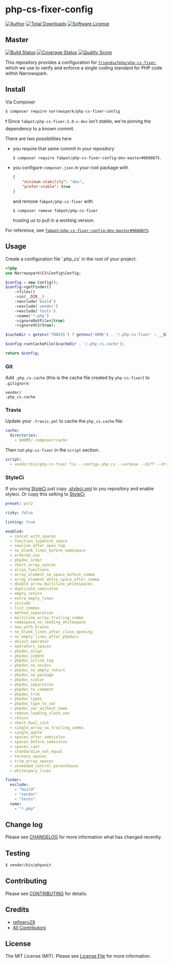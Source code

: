 # php-cs-fixer-config

[![Author](http://img.shields.io/badge/author-@anolilab-blue.svg?style=flat-square)](https://twitter.com/anolilab)
[![Total Downloads](https://img.shields.io/packagist/dt/narrowspark/php-cs-fixer-config.svg?style=flat-square)](https://packagist.org/packages/narrowspark/php-cs-fixer-config)
[![Software License](https://img.shields.io/badge/license-MIT-brightgreen.svg?style=flat-square)](LICENSE)

## Master

[![Build Status](https://img.shields.io/travis/narrowspark/php-cs-fixer-config/master.svg?style=flat-square)](https://travis-ci.org/narrowspark/php-cs-fixer-config)
[![Coverage Status](https://img.shields.io/scrutinizer/coverage/g/narrowspark/php-cs-fixer-config.svg?style=flat-square)](https://scrutinizer-ci.com/g/narrowspark/php-cs-fixer-config/code-structure)
[![Quality Score](https://img.shields.io/scrutinizer/g/narrowspark/php-cs-fixer-config.svg?style=flat-square)](https://scrutinizer-ci.com/g/narrowspark/php-cs-fixer-config)

This repository provides a configuration for [`friendsofphp/php-cs-fixer`](http://github.com/FriendsOfPHP/PHP-CS-Fixer), which
we use to verify and enforce a single coding standard for PHP code within Narrowspark.

## Install

Via Composer

``` bash
$ composer require narrowspark/php-cs-fixer-config
```

:exclamation: Since `fabpot/php-cs-fixer:2.0.x-dev` isn't stable, we're pinning the dependency to a known commit.

There are two possibilities here

* you require that same commit in your repository

    ```
    $ composer require fabpot/php-cs-fixer-config:dev-master#9688875.
    ```

* you configure `composer.json` in your root package with

    ```json
    {
        "minimum-stability": "dev",
        "prefer-stable": true
    }
    ```
  and remove `fabpot/php-cs-fixer` with

    ```
    $ composer remove fabpot/php-cs-fixer
    ```
  trusting us to pull in a working version.

For reference, see [`fabpot/php-cs-fixer-config:dev-master#9688875`](https://github.com/FriendsOfPHP/PHP-CS-Fixer/commit/9688875).

## Usage

Create a configuration file '.php_cs' in the root of your project:

``` php
<?php
use Narrowspark\CS\Config\Config;

$config = new Config();
$config->getFinder()
    ->files()
    ->in(__DIR__)
    ->exclude('build')
    ->exclude('vendor')
    ->exclude('tests')
    ->name('*.php')
    ->ignoreDotFiles(true)
    ->ignoreVCS(true);

$cacheDir = getenv('TRAVIS') ? getenv('HOME') . '/.php-cs-fixer' : __DIR__;

$config->setCacheFile($cacheDir . '/.php_cs.cache');

return $config;

```

### Git

Add `.php_cs.cache` (this is the cache file created by `php-cs-fixer`) to `.gitignore`:

```
vendor/
.php_cs.cache
```

### Travis

Update your `.travis.yml` to cache the `php_cs.cache` file:

```yml
cache:
  directories:
    - $HOME/.composer/cache
```

Then run `php-cs-fixer` in the `script` section:

```yml
script:
  - vendor/bin/php-cs-fixer fix --config=.php_cs --verbose --diff --dry-run
```

### StyleCi
If you using [StyleCi](https://styleci.io) just copy [.styleci.yml](.styleci.yml) to you repository and enable styleci. Or copy this setting to [StyleCi](https://styleci.io)

~~~yml
preset: psr2

risky: false

linting: true

enabled:
  - concat_with_spaces
  - function_typehint_space
  - newline_after_open_tag
  - no_blank_lines_before_namespace
  - ordered_use
  - phpdoc_order
  - short_array_syntax
  - alias_functions
  - array_element_no_space_before_comma
  - array_element_white_space_after_comma
  - double_arrow_multiline_whitespaces
  - duplicate_semicolon
  - empty_return
  - extra_empty_lines
  - include
  - list_commas
  - method_separation
  - multiline_array_trailing_comma
  - namespace_no_leading_whitespace
  - new_with_braces
  - no_blank_lines_after_class_opening
  - no_empty_lines_after_phpdocs
  - object_operator
  - operators_spaces
  - phpdoc_align
  - phpdoc_indent
  - phpdoc_inline_tag
  - phpdoc_no_access
  - phpdoc_no_empty_return
  - phpdoc_no_package
  - phpdoc_scalar
  - phpdoc_separation
  - phpdoc_to_comment
  - phpdoc_trim
  - phpdoc_types
  - phpdoc_type_to_var
  - phpdoc_var_without_name
  - remove_leading_slash_use
  - return
  - short_bool_cast
  - single_array_no_trailing_comma
  - single_quote
  - spaces_after_semicolon
  - spaces_before_semicolon
  - spaces_cast
  - standardize_not_equal
  - ternary_spaces
  - trim_array_spaces
  - unneeded_control_parentheses
  - whitespacy_lines

finder:
  exclude:
    - "build"
    - "vendor"
    - "tests"
  name:
    - "*.php"
~~~

## Change log

Please see [CHANGELOG](CHANGELOG.md) for more information what has changed recently.

## Testing

``` bash
$ vendor/bin/phpunit
```

## Contributing

Please see [CONTRIBUTING](CONTRIBUTING.md) for details.

## Credits

- [refinery29](https://github.com/refinery29/php-cs-fixer-config)
- [All Contributors](../../contributors)

## License

The MIT License (MIT). Please see [License File](LICENSE.md) for more information.
